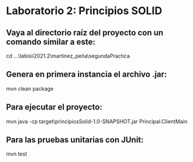 # Laboratorio 2: Principios SOLID
## Vaya al directorio raíz del proyecto con un comando similar a este:

cd ...\labisii2021.2\martinez_peña\segundaPractica

## Genera en primera instancia el archivo .jar:

mvn clean package
## Para ejecutar el proyecto:

mvn java -cp target\principiosSolid-1.0-SNAPSHOT.jar Principal.ClientMain

## Para las pruebas unitarias con JUnit:
mvn test 

